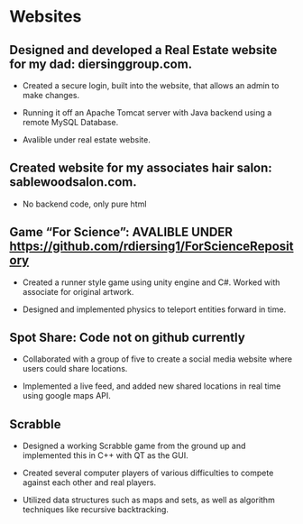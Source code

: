 # Websites

## Designed and developed a Real Estate website for my dad: diersinggroup.com.

  *	Created a secure login, built into the website, that allows an admin to make changes.
  
  *	Running it off an Apache Tomcat server with Java backend using a remote MySQL Database.
  
  *	Avalible under real estate website.
  
## Created website for my associates hair salon: sablewoodsalon.com.

  *	No backend code, only pure html
  
## Game “For Science”: AVALIBLE UNDER https://github.com/rdiersing1/ForScienceRepository

  *	Created a runner style game using unity engine and C#. Worked with associate for original artwork.
  
  *	Designed and implemented physics to teleport entities forward in time. 
  
## Spot Share: Code not on github currently

  *	Collaborated with a group of five to create a social media website where users could share locations.
  
  *	Implemented a live feed, and added new shared locations in real time using google maps API.
  
## Scrabble

  *	Designed a working Scrabble game from the ground up and implemented this in C++ with QT as the GUI.
  
  *	Created several computer players of various difficulties to compete against each other and real players.
  
  *	Utilized data structures such as maps and sets, as well as algorithm techniques like recursive backtracking.
  


